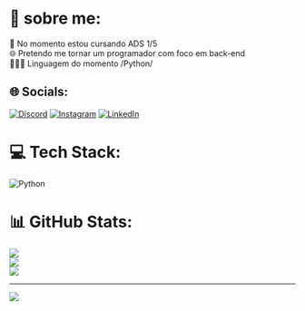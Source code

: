 # 🙂 sobre me:
📖 No momento estou cursando ADS 1/5<br>🌐 Pretendo me tornar um programador com foco em back-end<br>👨🏾‍💻 Linguagem do momento /Python/


## 🌐 Socials:
[![Discord](https://img.shields.io/badge/Discord-%237289DA.svg?logo=discord&logoColor=white)](https://discord.gg/luiz5644) [![Instagram](https://img.shields.io/badge/Instagram-%23E4405F.svg?logo=Instagram&logoColor=white)](https://instagram.com/https://www.instagram.com/luiz_carlos564/) [![LinkedIn](https://img.shields.io/badge/LinkedIn-%230077B5.svg?logo=linkedin&logoColor=white)](https://linkedin.com/in/https://www.linkedin.com/in/luiz-carlos-799b8a218/) 

# 💻 Tech Stack:
![Python](https://img.shields.io/badge/python-3670A0?style=for-the-badge&logo=python&logoColor=ffdd54)
# 📊 GitHub Stats:
![](https://github-readme-stats.vercel.app/api?username=luiz5644&theme=radical&hide_border=false&include_all_commits=true&count_private=false)<br/>
![](https://github-readme-streak-stats.herokuapp.com/?user=luiz5644&theme=radical&hide_border=false)<br/>
![](https://github-readme-stats.vercel.app/api/top-langs/?username=luiz5644&theme=radical&hide_border=false&include_all_commits=true&count_private=false&layout=compact)

---
[![](https://visitcount.itsvg.in/api?id=luiz5644&icon=0&color=11)](https://visitcount.itsvg.in)

<!-- Proudly created with GPRM ( https://gprm.itsvg.in ) -->

